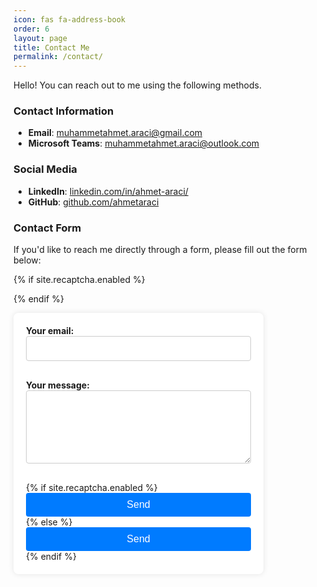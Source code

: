 ```yaml
---
icon: fas fa-address-book
order: 6
layout: page
title: Contact Me
permalink: /contact/
---
```


Hello! You can reach out to me using the following methods.

### Contact Information

- **Email**: [muhammetahmet.araci@gmail.com](mailto:muhammetahmet.araci@gmail.com)
- **Microsoft Teams**: [muhammetahmet.araci@outlook.com](mailto:muhammetahmet.araci@outlook.com)

### Social Media

- **LinkedIn**: [linkedin.com/in/ahmet-araci/](https://www.linkedin.com/in/ahmet-araci/)
- **GitHub**: [github.com/ahmetaraci](https://github.com/ahmetaraci)

### Contact Form

If you'd like to reach me directly through a form, please fill out the form below:

{% if site.recaptcha.enabled %}

<script src="https://www.google.com/recaptcha/api.js?render={{ site.recaptcha.site_key }}"></script>
<script>
  function onSubmit(token) {
    document.getElementById("contact-form").submit();
  }

  function executeRecaptcha(e) {
    e.preventDefault();
    grecaptcha.ready(function() {
      grecaptcha.execute('{{ site.recaptcha.site_key }}', {action: 'submit'}).then(function(token) {
        onSubmit(token);
      });
    });
  }

  document.addEventListener('DOMContentLoaded', function() {
    document.getElementById('contact-form').addEventListener('submit', executeRecaptcha);
  });
</script>

{% endif %}

<form id="contact-form" action="https://formspree.io/f/movaaadz" method="POST" style="background: white; padding: 20px; border-radius: 8px; box-shadow: 0 0 10px rgba(0, 0, 0, 0.1); width: 100%; max-width: 400px; box-sizing: border-box;">
  <label style="display: block; margin-bottom: 10px; font-weight: bold;">
    Your email:
    <input type="email" name="email" required style="width: 100%; padding: 10px; margin-bottom: 20px; border: 1px solid #ccc; border-radius: 4px; box-sizing: border-box; font-size: 16px;">
  </label>
  <label style="display: block; margin-bottom: 10px; font-weight: bold;">
    Your message:
    <textarea name="message" rows="5" required style="width: 100%; padding: 10px; margin-bottom: 20px; border: 1px solid #ccc; border-radius: 4px; box-sizing: border-box; font-size: 16px;"></textarea>
  </label>
  {% if site.recaptcha.enabled %}
  <button type="submit" class="g-recaptcha" 
          data-sitekey="{{ site.recaptcha.site_key }}" 
          data-callback='onSubmit' 
          data-action='submit' 
          style="display: block; width: 100%; padding: 10px; background-color: #007BFF; color: white; border: none; border-radius: 4px; font-size: 16px; cursor: pointer;">
    Send
  </button>
  {% else %}
  <button type="submit" 
          style="display: block; width: 100%; padding: 10px; background-color: #007BFF; color: white; border: none; border-radius: 4px; font-size: 16px; cursor: pointer;">
    Send
  </button>
  {% endif %}
</form>
